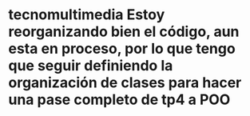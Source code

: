# tecnomultimedia Estoy reorganizando bien el código, aun esta en proceso, por lo que tengo que seguir definiendo la organización de clases para hacer una pase completo de tp4 a POO
